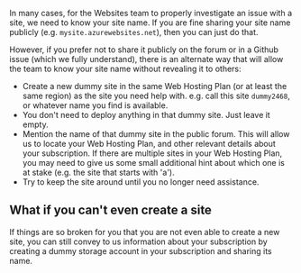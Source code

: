 In many cases, for the Websites team to properly investigate an issue with a site, we need to know your site name. If you are fine sharing your site name publicly (e.g. `mysite.azurewebsites.net`), then you can just do that.

However, if you prefer not to share it publicly on the forum or in a Github issue (which we fully understand), there is an alternate way that will allow the team to know your site name without revealing it to others:
- Create a new dummy site in the same Web Hosting Plan (or at least the same region) as the site you need help with. e.g. call this site `dummy2468`, or whatever name you find is available.
- You don't need to deploy anything in that dummy site. Just leave it empty.
- Mention the name of that dummy site in the public forum. This will allow us to locate your Web Hosting Plan, and other relevant details about your subscription. If there are multiple sites in your Web Hosting Plan, you may need to give us some small additional hint about which one is at stake (e.g. the site that starts with 'a').
- Try to keep the site around until you no longer need assistance.


## What if you can't even create a site

If things are so broken for you that you are not even able to create a new site, you can still convey to us information about your subscription by creating a dummy storage account in your subscription and sharing its name.